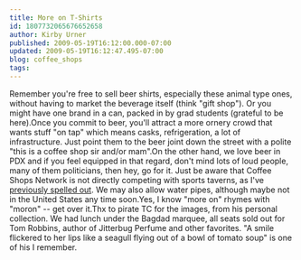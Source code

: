 ```yaml
---
title: More on T-Shirts
id: 1807732065676652658
author: Kirby Urner
published: 2009-05-19T16:12:00.000-07:00
updated: 2009-05-19T16:12:47.495-07:00
blog: coffee_shops
tags: 
---
```


[](https://blogger.googleusercontent.com/img/b/R29vZ2xl/AVvXsEiRcbMG-JzYgrfwPJVEB1p-pdPojWIP1imeURSOY2gaOoZX0OTUMXic1TuRr1HJh4jYpANND-05aQRyxREms2_Cw2II-CKLjhFVcHRT8rYxuo99zRMXa7_cEvrhkv3_xhMqRGT_cD8Vo2-3/s1600-h/wolf.JPG)[](https://blogger.googleusercontent.com/img/b/R29vZ2xl/AVvXsEguyshH-lW9FBDaYGVj7BKr2amU1z824B_SFrXocBbu4zoFBEogssNRwtl8vQrPhqAA5UftBQeufGwg4rpmJfwzUA2lo3HyqJczkv4BRmMeM-hCZewz8gLUpCkEwcIv5wodZQ3o2odbJrBX/s1600-h/rattle_snake.JPG)Remember you're free to sell beer shirts, especially these animal type ones, without having to market the beverage itself (think "gift shop").  Or you might have one brand in a can, packed in by grad students (grateful to be here).Once you commit to beer, you'll attract a more ornery crowd that wants stuff "on tap" which means casks, refrigeration, a lot of infrastructure.  Just point them to the beer joint down the street with a polite "this is a coffee shop sir and/or mam".On the other hand, we love beer in PDX and if you feel equipped in that regard, don't mind lots of loud people, many of them politicians, then hey, go for it.  Just be aware that Coffee Shops Network is not directly competing with sports taverns, as I've [previously spelled out](http://controlroom.blogspot.com/2008/10/coffee-shop-philo.html).  We may also allow water pipes, although maybe not in the United States any time soon.Yes, I know "more on" rhymes with "moron" -- get over it.Thx to pirate TC for the images, from his personal collection.  We had lunch under the Bagdad marquee, all seats sold out for Tom Robbins, author of Jitterbug Perfume and other favorites.  "A smile flickered to her lips like a seagull flying out of a bowl of tomato soup" is one of his I remember.